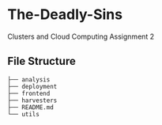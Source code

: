 # The-Deadly-Sins
Clusters and Cloud Computing Assignment 2


## File Structure

```
├── analysis
├── deployment
├── frontend
├── harvesters
├── README.md
└── utils
```